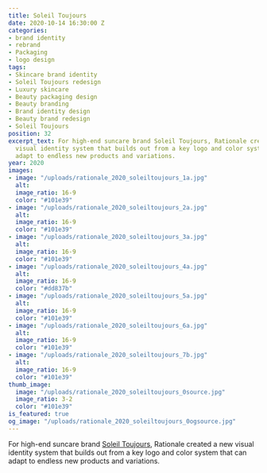 ```yaml
---
title: Soleil Toujours
date: 2020-10-14 16:30:00 Z
categories:
- brand identity
- rebrand
- Packaging
- logo design
tags:
- Skincare brand identity
- Soleil Toujours redesign
- Luxury skincare
- Beauty packaging design
- Beauty branding
- Brand identity design
- Beauty brand redesign
- Soleil Toujours
position: 32
excerpt_text: For high-end suncare brand Soleil Toujours, Rationale created a new
  visual identity system that builds out from a key logo and color system that can
  adapt to endless new products and variations.
year: 2020
images:
- image: "/uploads/rationale_2020_soleiltoujours_1a.jpg"
  alt: 
  image_ratio: 16-9
  color: "#101e39"
- image: "/uploads/rationale_2020_soleiltoujours_2a.jpg"
  alt: 
  image_ratio: 16-9
  color: "#101e39"
- image: "/uploads/rationale_2020_soleiltoujours_3a.jpg"
  alt: 
  image_ratio: 16-9
  color: "#101e39"
- image: "/uploads/rationale_2020_soleiltoujours_4a.jpg"
  alt: 
  image_ratio: 16-9
  color: "#dd837b"
- image: "/uploads/rationale_2020_soleiltoujours_5a.jpg"
  alt: 
  image_ratio: 16-9
  color: "#101e39"
- image: "/uploads/rationale_2020_soleiltoujours_6a.jpg"
  alt: 
  image_ratio: 16-9
  color: "#101e39"
- image: "/uploads/rationale_2020_soleiltoujours_7b.jpg"
  alt: 
  image_ratio: 16-9
  color: "#101e39"
thumb_image:
  image: "/uploads/rationale_2020_soleiltoujours_0source.jpg"
  image_ratio: 3-2
  color: "#101e39"
is_featured: true
og_image: "/uploads/rationale_2020_soleiltoujours_0ogsource.jpg"
---
```


For high-end suncare brand [Soleil Toujours](https://www.soleiltoujours.com/), Rationale created a new visual identity system that builds out from a key logo and color system that can adapt to endless new products and variations.